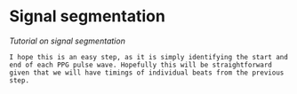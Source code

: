 # Signal segmentation

_Tutorial on signal segmentation_

```{admonition} Suggestions
I hope this is an easy step, as it is simply identifying the start and end of each PPG pulse wave. Hopefully this will be straightforward given that we will have timings of individual beats from the previous step.
```